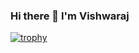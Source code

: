 ###                     Hi there 👋 I'm Vishwaraj 

<!--
**PatilVishwaraj/PatilVishwaraj** is a ✨ _special_ ✨ repository because its `README.md` (this file) appears on your GitHub profile.

Here are some ideas to get you started:

- 🔭 I’m currently working on ...
- 🌱 I’m currently learning ...
- 👯 I’m looking to collaborate on ...
- 🤔 I’m looking for help with ...
- 💬 Ask me about MERN Stack,DSA
- 📫 How to reach me: ...
- 😄 Pronouns: ...
- ⚡ Fun fact: ...
-->


[![trophy](https://github-profile-trophy.vercel.app/?PatilVishwaraj=ryo-ma)](https://github.com/ryo-ma/github-profile-trophy)
